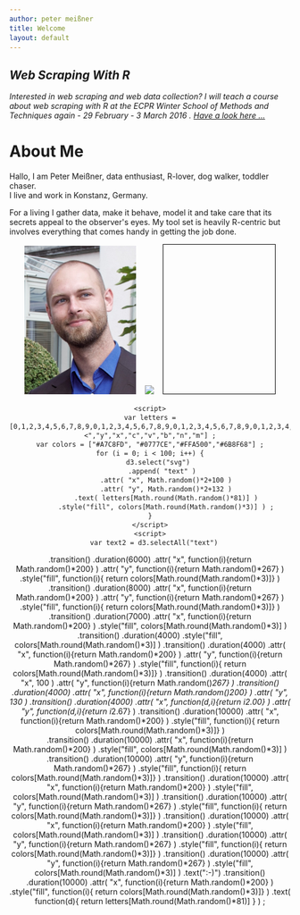 ```yaml
---
author: peter meißner
title: Welcome
layout: default
---
```




## *Web Scraping With R*

*Interested in web scraping and web data collection? I will teach a course about web scraping with R at the ECPR Winter School of Methods and Techniques again - 29 February - 3 March 2016 . [Have a look here ...](http://www.ecpr.eu/Events/EventDetails.aspx?EventID=103)*


# About Me

Hallo, I am Peter Meißner, data enthusiast, R-lover, dog walker, toddler chaser. <br>
I live and work in Konstanz, Germany.

For a living I gather data, make it behave, model it and take care that its secrets appeal to the observer's eyes. My tool set is heavily R-centric but involves everything that comes handy in getting the job done.


<div style="text-align:center;">

<img width="200" src="images/peter_meissner_ecpr.jpg">&nbsp;&nbsp;&nbsp;
<img src="https://maps.googleapis.com/maps/api/staticmap?center=50.368608, 11&zoom=4&size=200x267&maptype=terrain&markers=color:blue%7Clabel:Konstanz%7CKonstanz&style=feature:road|visibility:off&style=feature:landscape|visibility:off&style=feature:poi|visibility:off">&nbsp;&nbsp;&nbsp;
<svg width="200" height="267" style="border: solid 1px black"></svg>

<script src="javascripts/d3.min.js"></script>
    <script>
    var letters = [0,1,2,3,4,5,6,7,8,9,0,1,2,3,4,5,6,7,8,9,0,1,2,3,4,5,6,7,8,9,0,1,2,3,4,5,6,7,8,9,0,1,2,3,4,5,6,7,8,9,"q","w","e","r","t","z","u","i","o","p","ü","ä","a","s","d","f","g","h","j","k","l","ö","ä","<","y","x","c","v","b","n","m"] ;
    var colors = ["#A7C8FD", "#0777CE","#FFA500","#6B8F68"] ;
    for (i = 0; i < 100; i++) {
        d3.select("svg")
          .append( "text" )
            .attr( "x", Math.random()*2+100 )
            .attr( "y", Math.random()*2+132 )
            .text( letters[Math.round(Math.random()*81)] )
            .style("fill", colors[Math.round(Math.random()*3)] ) ;
    }
    </script>
    <script>
      var text2 = d3.selectAll("text")
.transition()
        .duration(6000)
        .attr( "x", function(i){return Math.random()*200} )
        .attr( "y", function(i){return Math.random()*267} )
        .style("fill", function(i){ return colors[Math.round(Math.random()*3)]} )
.transition()
        .duration(8000)
        .attr( "x", function(i){return Math.random()*200} )
        .attr( "y", function(i){return Math.random()*267} )
        .style("fill", function(i){ return colors[Math.round(Math.random()*3)]} )
.transition()
        .duration(7000)
        .attr( "x", function(i){return Math.random()*200} )
        .style("fill", colors[Math.round(Math.random()*3)] )
.transition()
        .duration(4000)
        .style("fill", colors[Math.round(Math.random()*3)] )
.transition()
        .duration(4000)
        .attr( "x", function(i){return Math.random()*200} )
        .attr( "y", function(i){return Math.random()*267} )
        .style("fill", function(i){ return colors[Math.round(Math.random()*3)]} )
.transition()
        .duration(4000)
        .attr( "x", 100 )
        .attr( "y", function(i){return Math.random()*267} )
.transition()
        .duration(4000)
        .attr( "x", function(i){return Math.random()*200} )
        .attr( "y", 130 )
.transition()
        .duration(4000)
        .attr( "x", function(d,i){return i*2.00} )
        .attr( "y", function(d,i){return i*2.67} )
.transition()
        .duration(10000)
        .attr( "x", function(i){return Math.random()*200} )
        .style("fill", function(i){ return colors[Math.round(Math.random()*3)]} )  
.transition()
        .duration(10000)
        .attr( "x", function(i){return Math.random()*200} )
        .style("fill", colors[Math.round(Math.random()*3)] )
.transition()
        .duration(10000)
        .attr( "y", function(i){return Math.random()*267} )
        .style("fill", function(i){ return colors[Math.round(Math.random()*3)]} )
.transition()
        .duration(10000)
        .attr( "x", function(i){return Math.random()*200} )
        .style("fill", colors[Math.round(Math.random()*3)] )
.transition()
        .duration(10000)
        .attr( "y", function(i){return Math.random()*267} )
        .style("fill", function(i){ return colors[Math.round(Math.random()*3)]} )
.transition()
        .duration(10000)
        .attr( "x", function(i){return Math.random()*200} )
        .style("fill", colors[Math.round(Math.random()*3)] )
.transition()
        .duration(10000)
        .attr( "y", function(i){return Math.random()*267} )
        .style("fill", function(i){ return colors[Math.round(Math.random()*3)]} )
        .transition()
        .duration(10000)
        .attr( "y", function(i){return Math.random()*267} )
        .style("fill", colors[Math.round(Math.random()*3)] )
        .text(":-)")
.transition()
        .duration(10000)
        .attr( "x", function(i){return Math.random()*200} )
        .style("fill", function(i){ return colors[Math.round(Math.random()*3)]} )
        .text( function(d){  return letters[Math.round(Math.random()*81)] } )
        ;
    </script>


</div>
